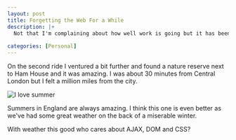 ```yaml
--- 
layout: post
title: Forgetting the Web For a While
description: |+
  Not that I'm complaining about how well work is going but it has been great over the last few days to get on my bike and forget about the web for a while. I discovered a great tow-path that goes from Putney Bridge all the way to Richmond. The tow-path is good enough for road bikes to go down and some of the views were just great.
  
categories: [Personal]
---
```

On the second ride I ventured a bit further and found a nature reserve next to Ham House and it was amazing. I was about 30 minutes from Central London but I felt a million miles from the city.

![I love summer][1]

Summers in England are always amazing. I think this one is even better as we've had some great weather on the back of a miserable winter. 

With weather this good who cares about AJAX, DOM and CSS?

 [1]: http://farm1.static.flickr.com/57/187935299_d09a170246_m.jpg "I love summer"

